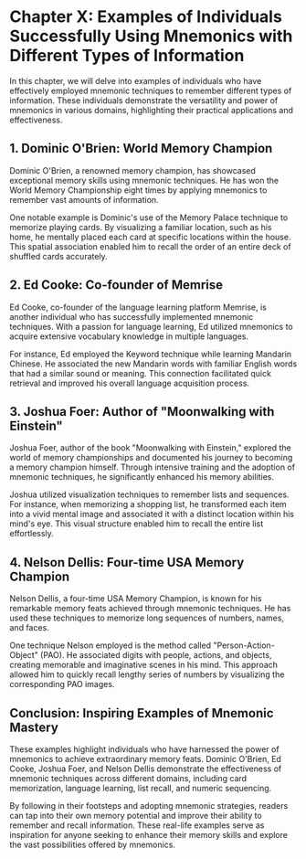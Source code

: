 Chapter X: Examples of Individuals Successfully Using Mnemonics with Different Types of Information
===================================================================================================

In this chapter, we will delve into examples of individuals who have effectively employed mnemonic techniques to remember different types of information. These individuals demonstrate the versatility and power of mnemonics in various domains, highlighting their practical applications and effectiveness.

**1. Dominic O'Brien: World Memory Champion**
---------------------------------------------

Dominic O'Brien, a renowned memory champion, has showcased exceptional memory skills using mnemonic techniques. He has won the World Memory Championship eight times by applying mnemonics to remember vast amounts of information.

One notable example is Dominic's use of the Memory Palace technique to memorize playing cards. By visualizing a familiar location, such as his home, he mentally placed each card at specific locations within the house. This spatial association enabled him to recall the order of an entire deck of shuffled cards accurately.

**2. Ed Cooke: Co-founder of Memrise**
--------------------------------------

Ed Cooke, co-founder of the language learning platform Memrise, is another individual who has successfully implemented mnemonic techniques. With a passion for language learning, Ed utilized mnemonics to acquire extensive vocabulary knowledge in multiple languages.

For instance, Ed employed the Keyword technique while learning Mandarin Chinese. He associated the new Mandarin words with familiar English words that had a similar sound or meaning. This connection facilitated quick retrieval and improved his overall language acquisition process.

**3. Joshua Foer: Author of "Moonwalking with Einstein"**
---------------------------------------------------------

Joshua Foer, author of the book "Moonwalking with Einstein," explored the world of memory championships and documented his journey to becoming a memory champion himself. Through intensive training and the adoption of mnemonic techniques, he significantly enhanced his memory abilities.

Joshua utilized visualization techniques to remember lists and sequences. For instance, when memorizing a shopping list, he transformed each item into a vivid mental image and associated it with a distinct location within his mind's eye. This visual structure enabled him to recall the entire list effortlessly.

**4. Nelson Dellis: Four-time USA Memory Champion**
---------------------------------------------------

Nelson Dellis, a four-time USA Memory Champion, is known for his remarkable memory feats achieved through mnemonic techniques. He has used these techniques to memorize long sequences of numbers, names, and faces.

One technique Nelson employed is the method called "Person-Action-Object" (PAO). He associated digits with people, actions, and objects, creating memorable and imaginative scenes in his mind. This approach allowed him to quickly recall lengthy series of numbers by visualizing the corresponding PAO images.

**Conclusion: Inspiring Examples of Mnemonic Mastery**
------------------------------------------------------

These examples highlight individuals who have harnessed the power of mnemonics to achieve extraordinary memory feats. Dominic O'Brien, Ed Cooke, Joshua Foer, and Nelson Dellis demonstrate the effectiveness of mnemonic techniques across different domains, including card memorization, language learning, list recall, and numeric sequencing.

By following in their footsteps and adopting mnemonic strategies, readers can tap into their own memory potential and improve their ability to remember and recall information. These real-life examples serve as inspiration for anyone seeking to enhance their memory skills and explore the vast possibilities offered by mnemonics.
